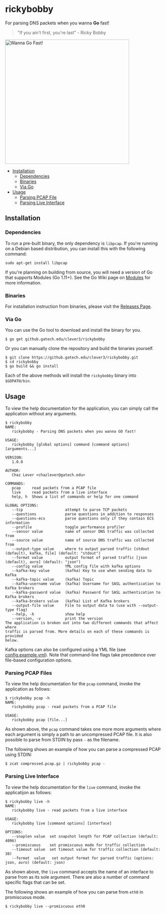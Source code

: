 # rickybobby

For parsing DNS packets when you wanna **Go** fast!

> "If you ain't first, you're last" - Ricky Bobby

<img alt="Wanna Go Fast!" src="https://i.pinimg.com/originals/92/9d/32/929d3292c4d7c11c8d6c0899b4e29567.jpg" width=400 />

<!-- toc -->

- [Installation](#installation)
    + [Dependencies](#dependencies)
    + [Binaries](#binaries)
    + [Via Go](#via-go)
- [Usage](#usage)
    + [Parsing PCAP File](#parsing-pcap-file)
    + [Parsing Live Interface](#parsing-live-interface)

<!-- tocstop -->

## Installation

### Dependencies

To run a pre-built binary, the only dependency is `libpcap`.  If you're running
on a Debian based distribution, you can install this with the following
command:

    sudo apt-get install libpcap
    
If you're planning on building from source, you will need a version of Go that
supports Modules (Go 1.11+). See the Go Wiki page on
[Modules](https://github.com/golang/go/wiki/Modules) for more information.

### Binaries

For installation instruction from binaries, please visit the [Releases
Page](https://github.gatech.edu/clever3/rickybobby/releases).

### Via Go

You can use the Go tool to download and install the binary for you.

    $ go get github.gatech.edu/clever3/rickybobby
  
Or you can manually clone the repository and build the binaries yourself.

    $ git clone https://github.gatech.edu/clever3/rickybobby.git
    $ cd rickybobby
    $ go build && go install

Each of the above methods will install the `rickybobby` binary into
`$GOPATH/bin`.

## Usage

To view the help documentation for the application, you can simply call the
application without any arguments.

    $ rickybobby
    NAME:
       rickybobby - Parsing DNS packets when you wanna GO fast!

    USAGE:
       rickybobby [global options] command [command options] [arguments...]

    VERSION:
       1.0.0

    AUTHOR:
       Chaz Lever <chazlever@gatech.edu>

    COMMANDS:
       pcap     read packets from a PCAP file
       live     read packets from a live interface
       help, h  Shows a list of commands or help for one command

    GLOBAL OPTIONS:
       --tcp                   attempt to parse TCP packets
       --questions             parse questions in addition to responses
       --questions-ecs         parse questions only if they contain ECS information
       --profile               toggle performance profiler
       --sensor value          name of sensor DNS traffic was collected from
       --source value          name of source DNS traffic was collected from
       --output-type value     where to output parsed traffic [stdout (default), kafka, file] (default: "stdout")
       --format value          output format of parsed traffic [json (default), avro] (default: "json")
       --config value          YML config file with kafka options
       --kafka-key value       (kafka) Key to use when sending data to Kafka
       --kafka-topic value     (kafka) Topic
       --kafka-username value  (kafka) Username for SASL authentication to Kafka brokers
       --kafka-password value  (kafka) Password for SASL authentication to Kafka brokers
       --kafka-brokers value   (kafka) List of Kafka brokers
       --output-file value     File to output data to (use with --output-type flag)
       --help, -h              show help
       --version, -v           print the version
    The application is broken out into two different commands that affect where
    traffic is parsed from. More details on each of these commands is provided
    below.

Kafka options can also be configured using a YML file (see [config.example.yml](config.example.yml)). Note that command-line flags take precedence over file-based configuration options.

### Parsing PCAP Files

To view the help documentation for the `pcap` command, invoke the application
as follows:

    $ rickybobby pcap -h
    NAME:
       rickybobby pcap - read packets from a PCAP file
    
    USAGE:
       rickybobby pcap [file...]

As shown above, the `pcap` command takes one more more arguments where each
argument is simply a path to an uncompressed PCAP file. It is also possible to
parse from STDIN by pass `-` as the filename. 

The following shows an example of how you can parse a compressed PCAP using
STDIN:

    $ zcat compressed.pcap.gz | rickybobby pcap - 

### Parsing Live Interface

To view the help documentation for the `live` command, invoke the applicatijon
as follows:

    $ rickybobby live -h
    NAME:
       rickybobby live - read packets from a live interface
    
    USAGE:
       rickybobby live [command options] [interface]
    
    OPTIONS:
       --snaplen value  set snapshot length for PCAP collection (default: 4096)
       --promiscuous    set promiscuous mode for traffic collection
       --timeout value  set timeout value for traffic collection (default: 30)
       --format  value   set output format for parsed traffic (options: json, avro) (default: json)
       
As shown above, the `live` command accepts the name of an interface to parse
from as its sole argument. There are also a number of command specific flags
that can be set.

The following shows an example of how you can parse from `eth0` in promiscuous
mode.

    $ rickybobby live --promiscuous eth0
